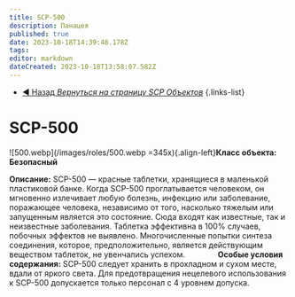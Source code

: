 ```yaml
---
title: SCP-500
description: Панацея
published: true
date: 2023-10-18T14:39:48.178Z
tags: 
editor: markdown
dateCreated: 2023-10-18T13:58:07.582Z
---
```


- [:arrow_backward: Назад *Вернуться на страницу SCP Объектов*](/ru/game/scps)
{.links-list}

# SCP-500
![500.webp](/images/roles/500.webp =345x){.align-left}**Класс объекта: Безопасный**


**Описание:** SCP-500 — красные таблетки, хранящиеся в маленькой пластиковой банке. Когда SCP-500 проглатывается человеком, он мгновенно излечивает любую болезнь, инфекцию или заболевание, поражающее человека, независимо от того, насколько тяжелым или запущенным является это состояние. Сюда входят как известные, так и неизвестные заболевания. Таблетка эффективна в 100% случаев, побочных эффектов не выявлено. Многочисленные попытки синтеза соединения, которое, предположительно, является действующим веществом таблеток, не увенчались успехом. 
 
 
 
 
 
 
 
**Особые условия содержания:** SCP-500 следует хранить в прохладном и сухом месте, вдали от яркого света. Для предотвращения нецелевого использования к SCP-500 допускается только персонал с 4 уровнем допуска.

